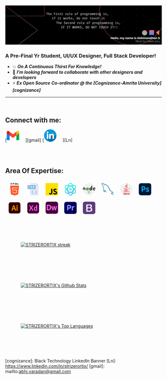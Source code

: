 ![](/assets/LinkedInBanner.png)

### A Pre-Final Yr Student, UI/UX Designer, Full Stack Developer!

- 💥 <i><b>On A Continuous Thirst For Knowledge!</b></i>
- 📰 <i><b>I’m looking forward to collaborate with other designers and developers</b></i>
- ⚡ <i><b>Ex Open Source Co-ordinator @ the [Cognizance-Amrita University][cognizance]  </b></i>

<hr>
<br>

## Connect with me:

[<img width="40px" style="margin-right:20px" src="assets/gmail.png" />][gmail]
[<img width="40px" style="margin-right:20px" src="assets/linkedin.png" />][Ln]

<br>

<br>

## Area Of Expertise:

<img align="left" alt="HTML5" width="40px" style="margin:10px"  src="assets/html-5.png" />
<img align="left" alt="CSS3" width="40px" style="margin:10px"  src="assets/css.png" />
<img align="left" alt="JavaScript" width="40px" style="margin:10px"  src="assets/js.png" />
<img align="left" alt="React" width="40px" style="margin:10px"  src="assets/reactjs.png" />
<img align="left" alt="Node.js" width="40px" style="margin:10px"  src="assets/nodejs.png" />
<img align="left" alt="MySQL" width="40px" style="margin:10px"  src="assets/mysql.png" />
<img align="left" alt="Java" width="40px" style="margin:10px"  src="assets/java.png" />
<img align="left" alt="photoshop" width="40px" style="margin:10px"  src="assets/photoshop.png" />
<img align="left" alt="illustrator" width="40px" style="margin:10px"  src="assets/illustrator.png" />
<img align="left" alt="xd" width="40px" style="margin:10px"  src="assets/xd.png" />
<img align="left" alt="Dreamweaver" width="40px" style="margin:10px"  src="assets/Dw.svg" />
<img align="left" alt="premeire pro" width="40px" style="margin:10px"  src="assets/premiere-pro.png" />
<img align="left" alt="Bootstrap" width="40px" style="margin:10px"  src="assets/bootstrap.png" />

<br>
<br>
<br>    
<br>
<br>    
<br>
<br>    
<br>
<p>
    <a href="https://github.com/STRIZERORTIX/github-readme-streak-stats">
        <img style="margin:50px"  title="🔥 Get streak stats for your profile at git.io/streak-stats" alt="STRIZERORTIX streak" src="https://github-readme-streak-stats.herokuapp.com?user=STRIZERORTIX&theme=midnight-purple&hide_border=true&border=DD0404&ring=00DDCF&background=000000&stroke=00DDAA&fire=DD08DC&currStreakNum=DD0202"/>
    </a>
</p>
<p>
     <a href="https://github.com/STRIZERORTIX/github-readme-stats"><img alt="STRIZERORTIX's Github Stats" style="margin:50px"  src="https://github-readme-stats.vercel.app/api?username=STRIZERORTIX&show_icons=true&count_private=true&theme=react&hide_border=true&bg_color=0D1117" /></a>
</p>
<p>
    <a href="https://github.com/SubhamRaoniar28/github-readme-stats"><img alt="STRIZERORTIX's Top Languages" style="margin:50px" src="https://github-readme-stats.vercel.app/api/top-langs/?username=STRIZERORTIX&langs_count=5&theme=midnight-purple&hide_border=true/"></a>
</p>
</span>
<br>


[cognizance]: Black Technology LinkedIn Banner
[Ln]: https://www.linkedin.com/in/strizerortix/
[gmail]: mailto:abhi.varadan@gmail.com
